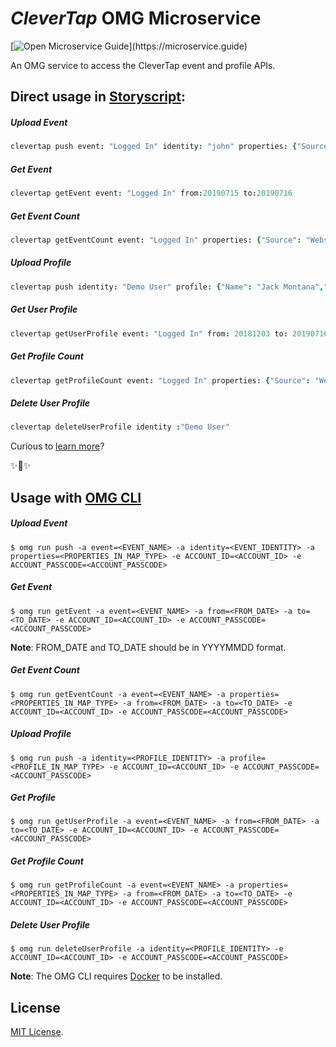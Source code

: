 # _CleverTap_ OMG Microservice

[![Open Microservice Guide](https://img.shields.io/badge/OMG%20Enabled-👍-green.svg?)](https://microservice.guide)

An OMG service to access the CleverTap event and profile APIs.

## Direct usage in [Storyscript](https://storyscript.io/):

##### Upload Event
```coffee
clevertap push event: "Logged In" identity: "john" properties: {"Source": "Website"}
```
##### Get Event
```coffee
clevertap getEvent event: "Logged In" from:20190715 to:20190716
```
##### Get Event Count
```coffee
clevertap getEventCount event: "Logged In" properties: {"Source": "Website"} from:20190715 to:20190716
```
##### Upload Profile
```coffee 
clevertap push identity: "Demo User" profile: {"Name": "Jack Montana","Email": "jack@gmail.com","Phone": "+14155551234","Gender": "M"}
```
##### Get User Profile
```coffee
clevertap getUserProfile event: "Logged In" from: 20181203 to: 20190716
```
##### Get Profile Count
```coffee
clevertap getProfileCount event: "Logged In" properties: {"Source": "Website"} from: 20181203 to: 20190716
```
##### Delete User Profile
```coffee
clevertap deleteUserProfile identity :"Demo User"
```

Curious to [learn more](https://docs.storyscript.io/)?

✨🍰✨

## Usage with [OMG CLI](https://www.npmjs.com/package/omg)

##### Upload Event
```shell
$ omg run push -a event=<EVENT_NAME> -a identity=<EVENT_IDENTITY> -a properties=<PROPERTIES_IN_MAP_TYPE> -e ACCOUNT_ID=<ACCOUNT_ID> -e ACCOUNT_PASSCODE=<ACCOUNT_PASSCODE>
```
##### Get Event
```shell
$ omg run getEvent -a event=<EVENT_NAME> -a from=<FROM_DATE> -a to=<TO_DATE> -e ACCOUNT_ID=<ACCOUNT_ID> -e ACCOUNT_PASSCODE=<ACCOUNT_PASSCODE>
```
**Note**: FROM_DATE and TO_DATE should be in YYYYMMDD format.
##### Get Event Count
```shell
$ omg run getEventCount -a event=<EVENT_NAME> -a properties=<PROPERTIES_IN_MAP_TYPE> -a from=<FROM_DATE> -a to=<TO_DATE> -e ACCOUNT_ID=<ACCOUNT_ID> -e ACCOUNT_PASSCODE=<ACCOUNT_PASSCODE>
```

##### Upload Profile
```shell
$ omg run push -a identity=<PROFILE_IDENTITY> -a profile=<PROFILE_IN_MAP_TYPE> -e ACCOUNT_ID=<ACCOUNT_ID> -e ACCOUNT_PASSCODE=<ACCOUNT_PASSCODE>
```
##### Get Profile
```shell
$ omg run getUserProfile -a event=<EVENT_NAME> -a from=<FROM_DATE> -a to=<TO_DATE> -e ACCOUNT_ID=<ACCOUNT_ID> -e ACCOUNT_PASSCODE=<ACCOUNT_PASSCODE>
```
##### Get Profile Count
```shell
$ omg run getProfileCount -a event=<EVENT_NAME> -a properties=<PROPERTIES_IN_MAP_TYPE> -a from=<FROM_DATE> -a to=<TO_DATE> -e ACCOUNT_ID=<ACCOUNT_ID> -e ACCOUNT_PASSCODE=<ACCOUNT_PASSCODE>
```
##### Delete User Profile
```shell
$ omg run deleteUserProfile -a identity=<PROFILE_IDENTITY> -e ACCOUNT_ID=<ACCOUNT_ID> -e ACCOUNT_PASSCODE=<ACCOUNT_PASSCODE>
```

**Note**: The OMG CLI requires [Docker](https://docs.docker.com/install/) to be installed.

## License
[MIT License](https://github.com/omg-services/clevertap/blob/master/LICENSE).
